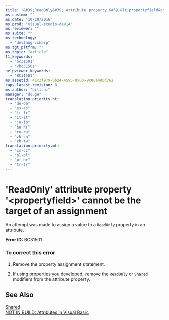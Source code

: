 ```yaml
---
title: "&#39;ReadOnly&#39; attribute property &#39;&lt;propertyfield&gt;&#39; cannot be the target of an assignment | testtitle"
ms.custom: ""
ms.date: "10/19/2016"
ms.prod: "visual-studio-dev14"
ms.reviewer: ""
ms.suite: ""
ms.technology: 
  - "devlang-csharp"
ms.tgt_pltfrm: ""
ms.topic: "article"
f1_keywords: 
  - "bc31501"
  - "vbc31501"
helpviewer_keywords: 
  - "BC31501"
ms.assetid: 41c3f979-6b24-4595-9503-9c80a4d6d762
caps.latest.revision: 8
ms.author: "billchi"
manager: "douge"
translation.priority.ht: 
  - "de-de"
  - "es-es"
  - "fr-fr"
  - "it-it"
  - "ja-jp"
  - "ko-kr"
  - "ru-ru"
  - "zh-cn"
  - "zh-tw"
translation.priority.mt: 
  - "cs-cz"
  - "pl-pl"
  - "pt-br"
  - "tr-tr"
---
```

# &#39;ReadOnly&#39; attribute property &#39;&lt;propertyfield&gt;&#39; cannot be the target of an assignment
An attempt was made to assign a value to a `ReadOnly` property in an attribute.  
  
 **Error ID:** BC31501  
  
### To correct this error  
  
1.  Remove the property assignment statement.  
  
2.  If using properties you developed, remove the `ReadOnly` or `Shared` modifiers from the attribute property.  
  
## See Also  
 [Shared](../Topic/Shared%20\(Visual%20Basic\).md)   
 [NOT IN BUILD: Attributes in Visual Basic](http://msdn.microsoft.com/en-us/620bfc0e-4582-4c8b-8432-ebc5c3dccc22)